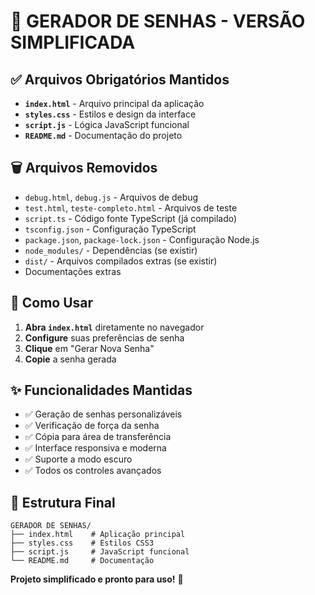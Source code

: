 # 🚀 GERADOR DE SENHAS - VERSÃO SIMPLIFICADA

## ✅ Arquivos Obrigatórios Mantidos

- **`index.html`** - Arquivo principal da aplicação
- **`styles.css`** - Estilos e design da interface
- **`script.js`** - Lógica JavaScript funcional
- **`README.md`** - Documentação do projeto

## 🗑️ Arquivos Removidos

- `debug.html`, `debug.js` - Arquivos de debug
- `test.html`, `teste-completo.html` - Arquivos de teste
- `script.ts` - Código fonte TypeScript (já compilado)
- `tsconfig.json` - Configuração TypeScript
- `package.json`, `package-lock.json` - Configuração Node.js
- `node_modules/` - Dependências (se existir)
- `dist/` - Arquivos compilados extras (se existir)
- Documentações extras

## 🎯 Como Usar

1. **Abra `index.html`** diretamente no navegador
2. **Configure** suas preferências de senha
3. **Clique** em "Gerar Nova Senha"
4. **Copie** a senha gerada

## ✨ Funcionalidades Mantidas

- ✅ Geração de senhas personalizáveis
- ✅ Verificação de força da senha
- ✅ Cópia para área de transferência
- ✅ Interface responsiva e moderna
- ✅ Suporte a modo escuro
- ✅ Todos os controles avançados

## 📁 Estrutura Final

```
GERADOR DE SENHAS/
├── index.html    # Aplicação principal
├── styles.css    # Estilos CSS3
├── script.js     # JavaScript funcional
└── README.md     # Documentação
```

**Projeto simplificado e pronto para uso!** 🎉

